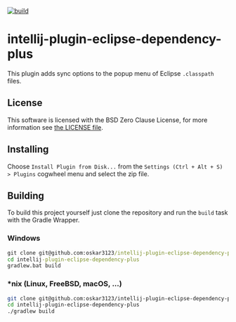[![build](https://github.com/oskar3123/intellij-plugin-eclipse-dependency-plus/actions/workflows/build.yml/badge.svg)](https://github.com/oskar3123/intellij-plugin-eclipse-dependency-plus/actions/workflows/build.yml)

# intellij-plugin-eclipse-dependency-plus

This plugin adds sync options to the popup menu of Eclipse `.classpath` files.

## License

This software is licensed with the BSD Zero Clause License, for more information
see [the LICENSE file](https://github.com/oskar3123/intellij-plugin-eclipse-dependency-plus/blob/master/LICENSE).

## Installing

Choose `Install Plugin from Disk...` from the `Settings (Ctrl + Alt + S) > Plugins`
cogwheel menu and select the zip file.

## Building

To build this project yourself just clone the repository and run the `build` task
with the Gradle Wrapper.

### Windows

```bat
git clone git@github.com:oskar3123/intellij-plugin-eclipse-dependency-plus.git
cd intellij-plugin-eclipse-dependency-plus
gradlew.bat build
```

### *nix (Linux, FreeBSD, macOS, ...)

```bash
git clone git@github.com:oskar3123/intellij-plugin-eclipse-dependency-plus.git
cd intellij-plugin-eclipse-dependency-plus
./gradlew build
```
